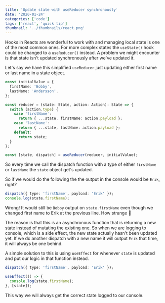 ```yaml
---
title: 'Update state with useReducer synchronously'
date: '2020-01-24'
categories: ['code']
tags: ['react', 'quick tip']
thumbnail: '../thumbnails/react.png'
---
```


Hooks in Reacts are wonderful to work with and managing local state is one of the most common ones. For more complex states the `useState()` hook could be changed to a `useReducer()` instead. A problem we might encounter is that state isn't updated synchronously after we've updated it.

Let's say we have this simplified `useReducer` just updating either first name or last name in a state object.

```typescript
const initialValue = {
  firstName: 'Bobby',
  lastName: 'Andersson',
};

const reducer = (state: State, action: Action): State => {
  switch (action.type) {
    case 'firstName':
      return { ...state, firstName: action.payload };
    case 'lastName':
      return { ...state, lastName: action.payload };
    default:
      return state;
  }
};

const [state, dispatch] = useReducer(reducer, initialValue);
```

So every time we call the dispatch function with a type of either `firstName` or `lastName` the `state` object get's updated.

So if we would do the following the the output in the console would be `Erik`, right?

```typescript
dispatch({ type: 'firstName', payload: 'Erik' });
console.log(state.firstName);
```

Wrong! It would still be `Bobby` output on `state.firstName` even though we changed first name to Erik at the previous line. How strange 🤔

The reason is that this is an asynchronous function that is returning a new state instead of mutating the existing one. So when we are logging to console, which is a side effect, the new state actually hasn't been updated yet. If we do another dispatch with a new name it will output `Erik` that time, it will always be one behind.

A simple solution to this is using `useEffect` for whenever `state` is updated and put our logic in that function instead.

```typescript
dispatch({ type: 'firstName', payload: 'Erik' });

useEffect(() => {
  console.log(state.firstName);
}, [state]);
```

This way we will always get the correct state logged to our console.
